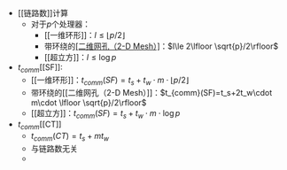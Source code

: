 - [[链路数]]计算
	- 对于$p$个处理器：
		- [[一维环形]]：$l\le \lfloor p/2 \rfloor$
		- 带环绕的[[二维网孔（2-D Mesh）]]($\sqrt{p}*\sqrt{p}$)：$l\le 2\lfloor \sqrt{p}/2\rfloor$
		- [[超立方]]：$l\le \log p$
- $t_{comm}$[[SF]]:
	- [[一维环形]]：$t_{comm}(SF)=t_s+t_w\cdot m\cdot \lfloor p/2\rfloor$
	- 带环绕的[[二维网孔（2-D Mesh）]]：$t_{comm}(SF)=t_s+2t_w\cdot m\cdot \lfloor \sqrt{p}/2\rfloor$
	- [[超立方]]：$t_{comm}(SF)=t_s+t_w\cdot m\cdot \log p$
- $t_{comm}$[[CT]]
	- $t_{comm}(CT)=t_s+mt_w$
	- 与链路数无关
	-
